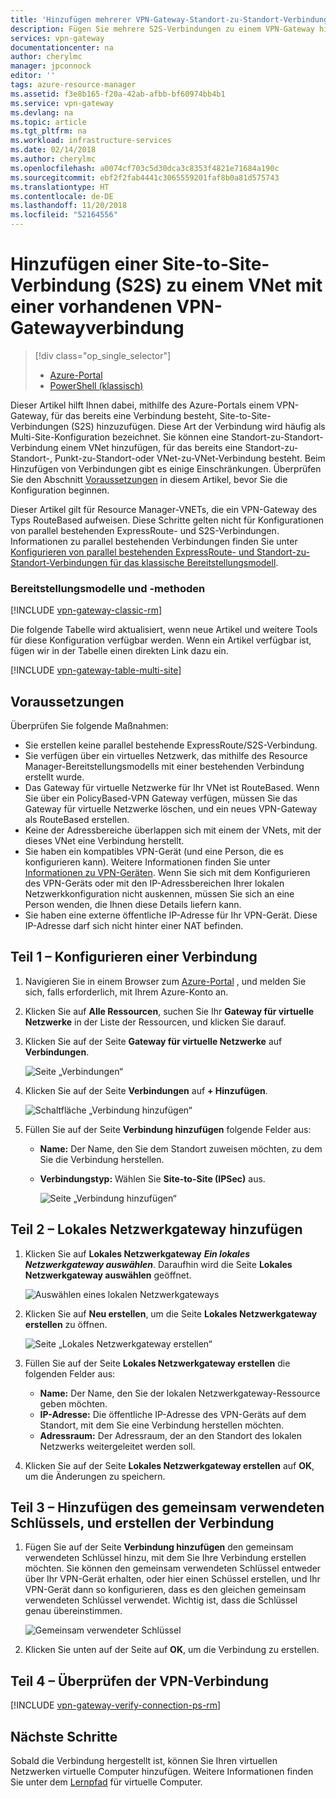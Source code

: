 ```yaml
---
title: 'Hinzufügen mehrerer VPN-Gateway-Standort-zu-Standort-Verbindungen zu einem VNet: Azure-Portal: Resource Manager | Microsoft-Dokumentation'
description: Fügen Sie mehrere S2S-Verbindungen zu einem VPN-Gateway hinzu, für das bereits eine Verbindung besteht
services: vpn-gateway
documentationcenter: na
author: cherylmc
manager: jpconnock
editor: ''
tags: azure-resource-manager
ms.assetid: f3e8b165-f20a-42ab-afbb-bf60974bb4b1
ms.service: vpn-gateway
ms.devlang: na
ms.topic: article
ms.tgt_pltfrm: na
ms.workload: infrastructure-services
ms.date: 02/14/2018
ms.author: cherylmc
ms.openlocfilehash: a0074cf703c5d30dca3c8353f4821e71684a190c
ms.sourcegitcommit: ebf2f2fab4441c3065559201faf8b0a81d575743
ms.translationtype: HT
ms.contentlocale: de-DE
ms.lasthandoff: 11/20/2018
ms.locfileid: "52164556"
---
```

# <a name="add-a-site-to-site-connection-to-a-vnet-with-an-existing-vpn-gateway-connection"></a>Hinzufügen einer Site-to-Site-Verbindung (S2S) zu einem VNet mit einer vorhandenen VPN-Gatewayverbindung

> [!div class="op_single_selector"]
> * [Azure-Portal](vpn-gateway-howto-multi-site-to-site-resource-manager-portal.md)
> * [PowerShell (klassisch)](vpn-gateway-multi-site.md)
>
> 

Dieser Artikel hilft Ihnen dabei, mithilfe des Azure-Portals einem VPN-Gateway, für das bereits eine Verbindung besteht, Site-to-Site-Verbindungen (S2S) hinzuzufügen. Diese Art der Verbindung wird häufig als Multi-Site-Konfiguration bezeichnet. Sie können eine Standort-zu-Standort-Verbindung einem VNet hinzufügen, für das bereits eine Standort-zu-Standort-, Punkt-zu-Standort-oder VNet-zu-VNet-Verbindung besteht. Beim Hinzufügen von Verbindungen gibt es einige Einschränkungen. Überprüfen Sie den Abschnitt [Voraussetzungen](#before) in diesem Artikel, bevor Sie die Konfiguration beginnen. 

Dieser Artikel gilt für Resource Manager-VNETs, die ein VPN-Gateway des Typs RouteBased aufweisen. Diese Schritte gelten nicht für Konfigurationen von parallel bestehenden ExpressRoute- und S2S-Verbindungen. Informationen zu parallel bestehenden Verbindungen finden Sie unter [Konfigurieren von parallel bestehenden ExpressRoute- und Standort-zu-Standort-Verbindungen für das klassische Bereitstellungsmodell](../expressroute/expressroute-howto-coexist-resource-manager.md).

### <a name="deployment-models-and-methods"></a>Bereitstellungsmodelle und -methoden
[!INCLUDE [vpn-gateway-classic-rm](../../includes/vpn-gateway-classic-rm-include.md)]

Die folgende Tabelle wird aktualisiert, wenn neue Artikel und weitere Tools für diese Konfiguration verfügbar werden. Wenn ein Artikel verfügbar ist, fügen wir in der Tabelle einen direkten Link dazu ein.

[!INCLUDE [vpn-gateway-table-multi-site](../../includes/vpn-gateway-table-multisite-include.md)]

## <a name="before"></a>Voraussetzungen
Überprüfen Sie folgende Maßnahmen:

* Sie erstellen keine parallel bestehende ExpressRoute/S2S-Verbindung.
* Sie verfügen über ein virtuelles Netzwerk, das mithilfe des Resource Manager-Bereitstellungsmodells mit einer bestehenden Verbindung erstellt wurde.
* Das Gateway für virtuelle Netzwerke für Ihr VNet ist RouteBased. Wenn Sie über ein PolicyBased-VPN Gateway verfügen, müssen Sie das Gateway für virtuelle Netzwerke löschen, und ein neues VPN-Gateway als RouteBased erstellen.
* Keine der Adressbereiche überlappen sich mit einem der VNets, mit der dieses VNet eine Verbindung herstellt.
* Sie haben ein kompatibles VPN-Gerät (und eine Person, die es konfigurieren kann). Weitere Informationen finden Sie unter [Informationen zu VPN-Geräten](vpn-gateway-about-vpn-devices.md). Wenn Sie sich mit dem Konfigurieren des VPN-Geräts oder mit den IP-Adressbereichen Ihrer lokalen Netzwerkkonfiguration nicht auskennen, müssen Sie sich an eine Person wenden, die Ihnen diese Details liefern kann.
* Sie haben eine externe öffentliche IP-Adresse für Ihr VPN-Gerät. Diese IP-Adresse darf sich nicht hinter einer NAT befinden.

## <a name="part1"></a>Teil 1 – Konfigurieren einer Verbindung
1. Navigieren Sie in einem Browser zum [Azure-Portal](http://portal.azure.com) , und melden Sie sich, falls erforderlich, mit Ihrem Azure-Konto an.
2. Klicken Sie auf **Alle Ressourcen**, suchen Sie Ihr **Gateway für virtuelle Netzwerke** in der Liste der Ressourcen, und klicken Sie darauf.
3. Klicken Sie auf der Seite **Gateway für virtuelle Netzwerke** auf **Verbindungen**.
   
    ![Seite „Verbindungen“](./media/vpn-gateway-howto-multi-site-to-site-resource-manager-portal/connectionsblade.png "Seite „Verbindungen“")<br>
4. Klicken Sie auf der Seite **Verbindungen** auf **+ Hinzufügen**.
   
    ![Schaltfläche „Verbindung hinzufügen“](./media/vpn-gateway-howto-multi-site-to-site-resource-manager-portal/addbutton.png "Add connection button")<br>
5. Füllen Sie auf der Seite **Verbindung hinzufügen** folgende Felder aus:
   
   * **Name:** Der Name, den Sie dem Standort zuweisen möchten, zu dem Sie die Verbindung herstellen.
   * **Verbindungstyp:** Wählen Sie **Site-to-Site (IPSec)** aus.
     
     ![Seite „Verbindung hinzufügen“](./media/vpn-gateway-howto-multi-site-to-site-resource-manager-portal/addconnectionblade.png "Seite „Verbindung hinzufügen“")<br>

## <a name="part2"></a>Teil 2 – Lokales Netzwerkgateway hinzufügen
1. Klicken Sie auf **Lokales Netzwerkgateway** ***Ein lokales Netzwerkgateway auswählen***. Daraufhin wird die Seite **Lokales Netzwerkgateway auswählen** geöffnet.
   
    ![Auswählen eines lokalen Netzwerkgateways](./media/vpn-gateway-howto-multi-site-to-site-resource-manager-portal/chooselng.png "Choose local network gateway")<br>
2. Klicken Sie auf **Neu erstellen**, um die Seite **Lokales Netzwerkgateway erstellen** zu öffnen.
   
    ![Seite „Lokales Netzwerkgateway erstellen“](./media/vpn-gateway-howto-multi-site-to-site-resource-manager-portal/createlngblade.png "Lokales Netzwerkgateway erstellen")<br>
3. Füllen Sie auf der Seite **Lokales Netzwerkgateway erstellen** die folgenden Felder aus:
   
   * **Name:** Der Name, den Sie der lokalen Netzwerkgateway-Ressource geben möchten.
   * **IP-Adresse:** Die öffentliche IP-Adresse des VPN-Geräts auf dem Standort, mit dem Sie eine Verbindung herstellen möchten.
   * **Adressraum:** Der Adressraum, der an den Standort des lokalen Netzwerks weitergeleitet werden soll.
4. Klicken Sie auf der Seite **Lokales Netzwerkgateway erstellen** auf **OK**, um die Änderungen zu speichern.

## <a name="part3"></a>Teil 3 – Hinzufügen des gemeinsam verwendeten Schlüssels, und erstellen der Verbindung
1. Fügen Sie auf der Seite **Verbindung hinzufügen** den gemeinsam verwendeten Schlüssel hinzu, mit dem Sie Ihre Verbindung erstellen möchten. Sie können den gemeinsam verwendeten Schlüssel entweder über Ihr VPN-Gerät erhalten, oder hier einen Schüssel erstellen, und Ihr VPN-Gerät dann so konfigurieren, dass es den gleichen gemeinsam verwendeten Schlüssel verwendet. Wichtig ist, dass die Schlüssel genau übereinstimmen.
   
    ![Gemeinsam verwendeter Schlüssel](./media/vpn-gateway-howto-multi-site-to-site-resource-manager-portal/sharedkey.png "Gemeinsam verwendeter Schlüssel")<br>
2. Klicken Sie unten auf der Seite auf **OK**, um die Verbindung zu erstellen.

## <a name="part4"></a>Teil 4 – Überprüfen der VPN-Verbindung


[!INCLUDE [vpn-gateway-verify-connection-ps-rm](../../includes/vpn-gateway-verify-connection-ps-rm-include.md)]

## <a name="next-steps"></a>Nächste Schritte

Sobald die Verbindung hergestellt ist, können Sie Ihren virtuellen Netzwerken virtuelle Computer hinzufügen. Weitere Informationen finden Sie unter dem [Lernpfad](https://azure.microsoft.com/documentation/learning-paths/virtual-machines) für virtuelle Computer.
